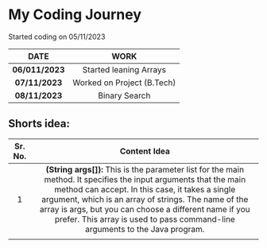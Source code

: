 # My Coding Journey

Started coding on 05/11/2023

|    **DATE**     |          **WORK**          |
| :-------------: | :------------------------: |
| **06/011/2023** |   Started leaning Arrays   |
| **07/11/2023**  | Worked on Project (B.Tech) |
| **08/11/2023**  |       Binary Search        |

## Shorts idea:

| Sr. No. |                                                                                                                                                                              Content Idea                                                                                                                                                                               |
| :-----: | :---------------------------------------------------------------------------------------------------------------------------------------------------------------------------------------------------------------------------------------------------------------------------------------------------------------------------------------------------------------------: |
|    1    | **(String args[]):** This is the parameter list for the main method. It specifies the input arguments that the main method can accept. In this case, it takes a single argument, which is an array of strings. The name of the array is args, but you can choose a different name if you prefer. This array is used to pass command-line arguments to the Java program. |
|  |
